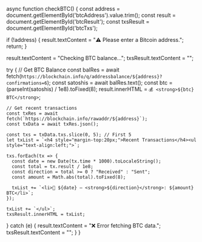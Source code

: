 async function checkBTC() {
  const address = document.getElementById('btcAddress').value.trim();
  const result = document.getElementById('btcResult');
  const txsResult = document.getElementById('btcTxs');

  if (!address) {
    result.textContent = "⚠️ Please enter a Bitcoin address.";
    return;
  }

  result.textContent = "Checking BTC balance...";
  txsResult.textContent = "";

  try {
    // Get BTC Balance
    const balRes = await fetch(`https://blockchain.info/q/addressbalance/${address}?confirmations=6`);
    const satoshis = await balRes.text();
    const btc = (parseInt(satoshis) / 1e8).toFixed(8);
    result.innerHTML = `💰 <strong>${btc} BTC</strong>`;

    // Get recent transactions
    const txRes = await fetch(`https://blockchain.info/rawaddr/${address}`);
    const txData = await txRes.json();

    const txs = txData.txs.slice(0, 5); // First 5
    let txList = `<h4 style="margin-top:20px;">Recent Transactions</h4><ul style="text-align:left;">`;

    txs.forEach(tx => {
      const date = new Date(tx.time * 1000).toLocaleString();
      const total = tx.result / 1e8;
      const direction = total >= 0 ? "Received" : "Sent";
      const amount = Math.abs(total).toFixed(8);

      txList += `<li>📅 ${date} – <strong>${direction}</strong>: ${amount} BTC</li>`;
    });

    txList += `</ul>`;
    txsResult.innerHTML = txList;

  } catch (e) {
    result.textContent = "❌ Error fetching BTC data.";
    txsResult.textContent = "";
  }
}
